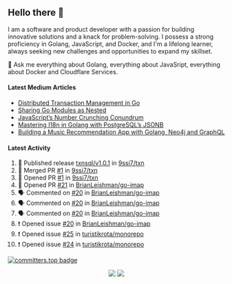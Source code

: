 ## Hello there 👋

I am a software and product developer with a passion for building innovative solutions and a knack for problem-solving. I possess a strong proficiency in Golang, JavaScript, and Docker, and I'm a lifelong learner, always seeking new challenges and opportunities to expand my skillset.

💬 Ask me everything about Golang, everything about JavaSript, everything about Docker and Cloudflare Services.

#### Latest Medium Articles

<!-- ARTICLES:START -->
- [Distributed Transaction Management in Go](https://9ssi7.medium.com/distributed-transaction-management-in-go-2fa9ef7b0350?source=rss-ced864c5b828------2)
- [Sharing Go Modules as Nested](https://medium.com/goturkiye/sharing-go-modules-as-nested-ad64e608b681?source=rss-ced864c5b828------2)
- [JavaScript’s Number Crunching Conundrum](https://9ssi7.medium.com/javascripts-number-crunching-conundrum-c8ad0c546738?source=rss-ced864c5b828------2)
- [Mastering I18n in Golang with PostgreSQL’s JSONB](https://9ssi7.medium.com/mastering-i18n-in-golang-with-postgresqls-jsonb-2631ad50376a?source=rss-ced864c5b828------2)
- [Building a Music Recommendation App with Golang, Neo4j and GraphQL](https://9ssi7.medium.com/building-a-music-recommendation-app-with-golang-neo4j-and-graphql-697f842ea688?source=rss-ced864c5b828------2)
<!-- ARTICLES:END -->

#### Latest Activity

<!--START_SECTION:activity-->
1. 🚀 Published release [txnsql/v1.0.1](https://github.com/9ssi7/txn/releases/tag/txnsql/v1.0.1) in [9ssi7/txn](https://github.com/9ssi7/txn)
2. 🎉 Merged PR [#1](https://github.com/9ssi7/txn/pull/1) in [9ssi7/txn](https://github.com/9ssi7/txn)
3. 💪 Opened PR [#1](https://github.com/9ssi7/txn/pull/1) in [9ssi7/txn](https://github.com/9ssi7/txn)
4. 💪 Opened PR [#21](https://github.com/BrianLeishman/go-imap/pull/21) in [BrianLeishman/go-imap](https://github.com/BrianLeishman/go-imap)
5. 🗣 Commented on [#20](https://github.com/BrianLeishman/go-imap/issues/20#issuecomment-2258693390) in [BrianLeishman/go-imap](https://github.com/BrianLeishman/go-imap)
6. 🗣 Commented on [#20](https://github.com/BrianLeishman/go-imap/issues/20#issuecomment-2258678332) in [BrianLeishman/go-imap](https://github.com/BrianLeishman/go-imap)
7. 🗣 Commented on [#20](https://github.com/BrianLeishman/go-imap/issues/20#issuecomment-2258675762) in [BrianLeishman/go-imap](https://github.com/BrianLeishman/go-imap)
8. ❗ Opened issue [#20](https://github.com/BrianLeishman/go-imap/issues/20) in [BrianLeishman/go-imap](https://github.com/BrianLeishman/go-imap)
9. ❗ Opened issue [#25](https://github.com/turistikrota/monorepo/issues/25) in [turistikrota/monorepo](https://github.com/turistikrota/monorepo)
10. ❗ Opened issue [#24](https://github.com/turistikrota/monorepo/issues/24) in [turistikrota/monorepo](https://github.com/turistikrota/monorepo)
<!--END_SECTION:activity-->

[![committers.top badge](https://user-badge.committers.top/turkey_private/9ssi7.svg)](https://user-badge.committers.top/turkey_private/9ssi7)

<p align="center">
  <picture>
  <source
    srcset="https://github-readme-stats.vercel.app/api?username=9ssi7&show_icons=true&theme=dark&hide_border=true&border_radius=10"
    media="(prefers-color-scheme: dark)"
  />
  <source
    srcset="https://github-readme-stats.vercel.app/api?username=9ssi7&show_icons=true&hide_border=true&border_radius=10"
    media="(prefers-color-scheme: light), (prefers-color-scheme: no-preference)"
  />
  <img src="https://github-readme-stats.vercel.app/api?username=9ssi7&show_icons=true&hide_border=true&border_radius=10" />
</picture>

<picture>
  <source
    srcset="https://github-readme-streak-stats.herokuapp.com?user=9ssi7&theme=dark&hide_border=true&border_radius=10"
    media="(prefers-color-scheme: dark)"
  />
  <source
    srcset="https://github-readme-streak-stats.herokuapp.com?user=9ssi7&hide_border=true&border_radius=10"
    media="(prefers-color-scheme: light), (prefers-color-scheme: no-preference)"
  />
  <img src="https://github-readme-streak-stats.herokuapp.com?user=9ssi7&hide_border=true&border_radius=10" />
</picture>
</p>
